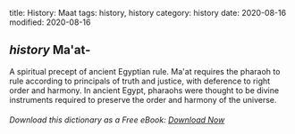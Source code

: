 title: History: Maat
tags: history, history
category: history
date: 2020-08-16
modified: 2020-08-16

## _history_  Ma'at-
A spiritual precept of ancient Egyptian rule.
Ma'at requires the pharaoh to rule according to principals of truth and
justice, with deference to right order and harmony.  In ancient Egypt,
pharaohs were thought to be divine instruments required to preserve the
order and harmony of the universe.


###### Download *this* dictionary as a Free eBook: [Download Now]({static}static/SerfHistoryDictionary.pdf)

